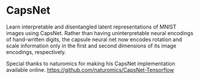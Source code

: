 # CapsNet

Learn interpretable and disentangled latent representations of MNIST images using CapsNet. Rather than having uninterpretable neural encodings of hand-written digits, the capsule neural net now encodes rotation and scale information only in the first and second dimensions of its image encodings, respectively. 

Special thanks to naturomics for making his CapsNet implementation available online.
https://github.com/naturomics/CapsNet-Tensorflow
